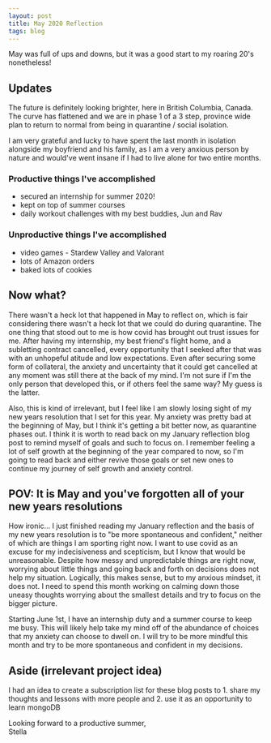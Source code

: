 ```yaml
---
layout: post
title: May 2020 Reflection
tags: blog
---
```


May was full of ups and downs, but it was a good start to my roaring 20's nonetheless!


## Updates
The future is definitely looking brighter, here in British Columbia, Canada. The curve has flattened and we are in phase 1 of a 3 step, province wide plan to return to normal from being in quarantine / social isolation. 

I am very grateful and lucky to have spent the last month in isolation alongside my boyfriend and his family, as I am a very anxious person by nature and would've went insane if I had to live alone for two entire months. 

### Productive things I've accomplished
- secured an internship for summer 2020!
- kept on top of summer courses
- daily workout challenges with my best buddies, Jun and Rav

### Unproductive things I've accomplished
- video games - Stardew Valley and Valorant
- lots of Amazon orders
- baked lots of cookies


## Now what?
There wasn't a heck lot that happened in May to reflect on, which is fair considering there wasn't a heck lot that we could do during quarantine. The one thing that stood out to me is how covid has brought out trust issues for me. After having my internship, my best friend's flight home, and a subletting contract cancelled, every opportunity that I seeked after that was with an unhopeful atitude and low expectations. Even after securing some form of collateral, the anxiety and uncertainty that it could get cancelled at any moment was still there at the back of my mind. I'm not sure if I'm the only person that developed this, or if others feel the same way? My guess is the latter. 

Also, this is kind of irrelevant, but I feel like I am slowly losing sight of my new years resolution that I set for this year. My anxiety was pretty bad at the beginning of May, but I think it's getting a bit better now, as quarantine phases out. I think it is worth to read back on my January reflection blog post to remind myself of goals and such to focus on. I remember feeling a lot of self growth at the beginning of the year compared to now, so I'm going to read back and either revive those goals or set new ones to continue my journey of self growth and anxiety control.  


## POV: It is May and you've forgotten all of your new years resolutions 
How ironic... I just finished reading my January reflection and the basis of my new years resolution is to "be more spontaneous and confident," neither of which are things I am sporting right now. I want to use covid as an excuse for my indecisiveness and scepticism, but I know that would be unreasonable. Despite how messy and unpredictable things are right now, worrying about little things and going back and forth on decisions does not help my situation. Logically, this makes sense, but to my anxious mindset, it does not. I need to spend this month working on calming down those uneasy thoughts worrying about the smallest details and try to focus on the bigger picture. 

Starting June 1st, I have an internship duty and a summer course to keep me busy. This will likely help take my mind off of the abundance of choices that my anxiety can choose to dwell on. I will try to be more mindful this month and try to be more spontaneous and confident in my decisions. 


## Aside (irrelevant project idea)
I had an idea to create a subscription list for these blog posts to 1. share my thoughts and lessons with more people and 2. use it as an opportunity to learn mongoDB



Looking forward to a productive summer, <br>
Stella
